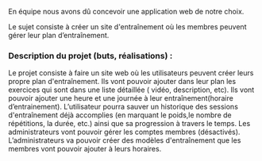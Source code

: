 En équipe nous avons dû concevoir une application web de notre choix.

Le sujet consiste à créer un site d'entraînement où les membres peuvent gérer leur plan d’entraînement.

### Description du projet (buts, réalisations) : 
Le projet consiste à faire un site web où les utilisateurs peuvent créer leurs propre plan d'entraînement. Ils vont pouvoir ajouter dans leur plan les exercices qui sont dans une liste détaillée ( vidéo, description, etc). Ils vont pouvoir ajouter une heure et une journée à leur entraînement(horaire d’entrainement). L’utilisateur pourra sauver un historique des sessions d'entraînement déjà accomplies (en marquant le poids,le nombre de répétitions, la durée, etc.) ainsi que sa progression à travers le temps. Les administrateurs vont pouvoir gérer les comptes membres (désactivés). L’administrateurs va pouvoir créer des modèles d'entraînement que les membres vont pouvoir ajouter à leurs horaires.
